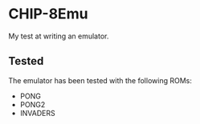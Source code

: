 # CHIP-8Emu
My test at writing an emulator.

## Tested
The emulator has been tested with the following ROMs:
 * PONG
 * PONG2
 * INVADERS
